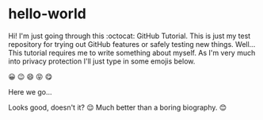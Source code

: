 # hello-world
Hi! I'm just going through this :octocat: GitHub Tutorial. This is just my test repository for trying out GitHub features or safely testing new things.
Well... This tutorial requires me to write something about myself.
As I'm very much into privacy protection I'll just type in some emojis below.

😀
😉
😄
😝
😋

Here we go...

Looks good, doesn't it? 😌
Much better than a boring biography. 😊
